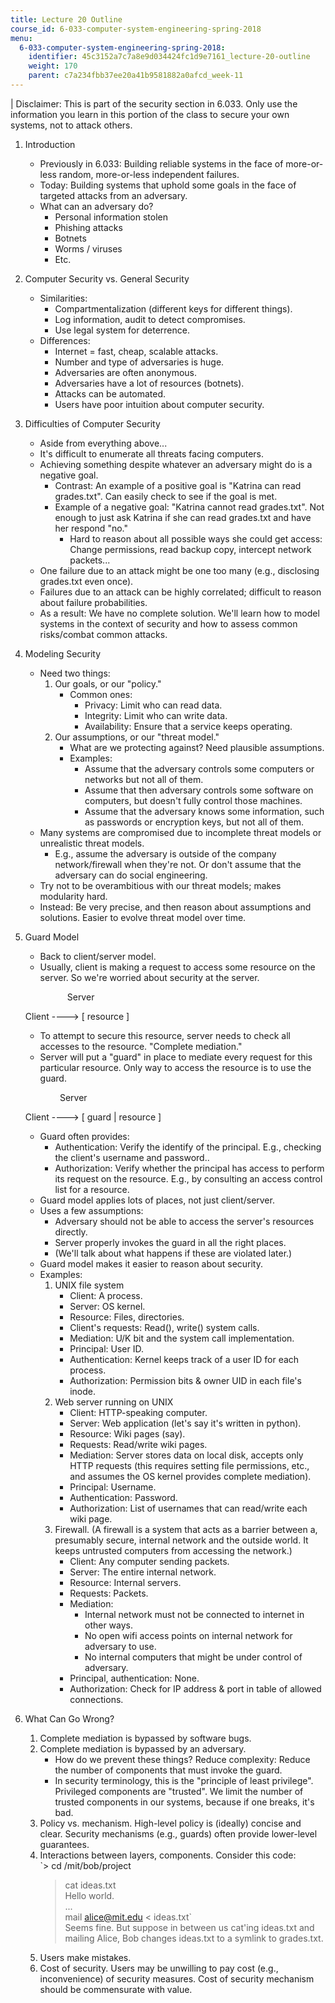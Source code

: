 ```yaml
---
title: Lecture 20 Outline
course_id: 6-033-computer-system-engineering-spring-2018
menu:
  6-033-computer-system-engineering-spring-2018:
    identifier: 45c3152a7c7a8e9d034424fc1d9e7161_lecture-20-outline
    weight: 170
    parent: c7a234fbb37ee20a41b9581882a0afcd_week-11
---
```

| Disclaimer: This is part of the security section in 6.033. Only use the information you learn in this portion of the class to secure your own systems, not to attack others. 

1.  Introduction
    *   Previously in 6.033: Building reliable systems in the face of more-or-less random, more-or-less independent failures.
    *   Today: Building systems that uphold some goals in the face of targeted attacks from an adversary.
    *   What can an adversary do?
        *   Personal information stolen
        *   Phishing attacks
        *   Botnets
        *   Worms / viruses
        *   Etc.
2.  Computer Security vs. General Security
    *   Similarities:
        *   Compartmentalization (different keys for different things).
        *   Log information, audit to detect compromises.
        *   Use legal system for deterrence.
    *   Differences:
        *   Internet = fast, cheap, scalable attacks.
        *   Number and type of adversaries is huge.
        *   Adversaries are often anonymous.
        *   Adversaries have a lot of resources (botnets).
        *   Attacks can be automated.
        *   Users have poor intuition about computer security.
3.  Difficulties of Computer Security
    *   Aside from everything above...
    *   It's difficult to enumerate all threats facing computers.
    *   Achieving something despite whatever an adversary might do is a negative goal.
        *   Contrast: An example of a positive goal is "Katrina can read grades.txt". Can easily check to see if the goal is met.
        *   Example of a negative goal: "Katrina cannot read grades.txt". Not enough to just ask Katrina if she can read grades.txt and have her respond "no."
            *   Hard to reason about all possible ways she could get access: Change permissions, read backup copy, intercept network packets...
    *   One failure due to an attack might be one too many (e.g., disclosing grades.txt even once).
    *   Failures due to an attack can be highly correlated; difficult to reason about failure probabilities.
    *   As a result: We have no complete solution. We'll learn how to model systems in the context of security and how to assess common risks/combat common attacks.
4.  Modeling Security
    *   Need two things:
        1.  Our goals, or our "policy."
            *   Common ones:
                *   Privacy: Limit who can read data.
                *   Integrity: Limit who can write data.
                *   Availability: Ensure that a service keeps operating.
        2.  Our assumptions, or our "threat model."
            *   What are we protecting against? Need plausible assumptions.
            *   Examples:
                *   Assume that the adversary controls some computers or networks but not all of them.
                *   Assume that then adversary controls some software on computers, but doesn't fully control those machines.
                *   Assume that the adversary knows some information, such as passwords or encryption keys, but not all of them.
    *   Many systems are compromised due to incomplete threat models or unrealistic threat models.
        *   E.g., assume the adversary is outside of the company network/firewall when they're not. Or don't assume that the adversary can do social engineering.
    *   Try not to be overambitious with our threat models; makes modularity hard.
    *   Instead: Be very precise, and then reason about assumptions and solutions. Easier to evolve threat model over time.
5.  Guard Model
    *   Back to client/server model.
    *   Usually, client is making a request to access some resource on the server. So we're worried about security at the server.
    
                     Server
    
    Client ----> \[ resource \]
    
    *   To attempt to secure this resource, server needs to check all accesses to the resource. "Complete mediation."
    *   Server will put a "guard" in place to mediate every request for this particular resource. Only way to access the resource is to use the guard.
    
                  Server
    
    Client ----> \[ guard | resource \]
    
    *   Guard often provides:
        *   Authentication: Verify the identify of the principal. E.g., checking the client's username and password..
        *   Authorization: Verify whether the principal has access to perform its request on the resource. E.g., by consulting an access control list for a resource.
    *   Guard model applies lots of places, not just client/server.
    *   Uses a few assumptions:
        *   Adversary should not be able to access the server's resources directly.
        *   Server properly invokes the guard in all the right places.
        *   (We'll talk about what happens if these are violated later.)
    *   Guard model makes it easier to reason about security.
    *   Examples:
        1.  UNIX file system
            *   Client: A process.
            *   Server: OS kernel.
            *   Resource: Files, directories.
            *   Client's requests: Read(), write() system calls.
            *   Mediation: U/K bit and the system call implementation.
            *   Principal: User ID.
            *   Authentication: Kernel keeps track of a user ID for each process.
            *   Authorization: Permission bits & owner UID in each file's inode.
        2.  Web server running on UNIX
            *   Client: HTTP-speaking computer.
            *   Server: Web application (let's say it's written in python).
            *   Resource: Wiki pages (say).
            *   Requests: Read/write wiki pages.
            *   Mediation: Server stores data on local disk, accepts only HTTP requests (this requires setting file permissions, etc., and assumes the OS kernel provides complete mediation).
            *   Principal: Username.
            *   Authentication: Password.
            *   Authorization: List of usernames that can read/write each wiki page.
        3.  Firewall. (A firewall is a system that acts as a barrier between a, presumably secure, internal network and the outside world. It keeps untrusted computers from accessing the network.)
            *   Client: Any computer sending packets.
            *   Server: The entire internal network.
            *   Resource: Internal servers.
            *   Requests: Packets.
            *   Mediation:
                *   Internal network must not be connected to internet in other ways.
                *   No open wifi access points on internal network for adversary to use.
                *   No internal computers that might be under control of adversary.
            *   Principal, authentication: None.
            *   Authorization: Check for IP address & port in table of allowed connections.
6.  What Can Go Wrong?
    1.  Complete mediation is bypassed by software bugs.
    2.  Complete mediation is bypassed by an adversary.
        *   How do we prevent these things? Reduce complexity: Reduce the number of components that must invoke the guard.
        *   In security terminology, this is the "principle of least privilege". Privileged components are "trusted". We limit the number of trusted components in our systems, because if one breaks, it's bad.
    3.  Policy vs. mechanism. High-level policy is (ideally) concise and clear. Security mechanisms (e.g., guards) often provide lower-level guarantees.
    4.  Interactions between layers, components. Consider this code:  
        `> cd /mit/bob/project  
        > cat ideas.txt  
        Hello world.  
        ...  
        > mail alice@mit.edu < ideas.txt`  
        Seems fine. But suppose in between us cat'ing ideas.txt and mailing Alice, Bob changes ideas.txt to a symlink to grades.txt.
    5.  Users make mistakes.
    6.  Cost of security. Users may be unwilling to pay cost (e.g., inconvenience) of security measures. Cost of security mechanism should be commensurate with value.